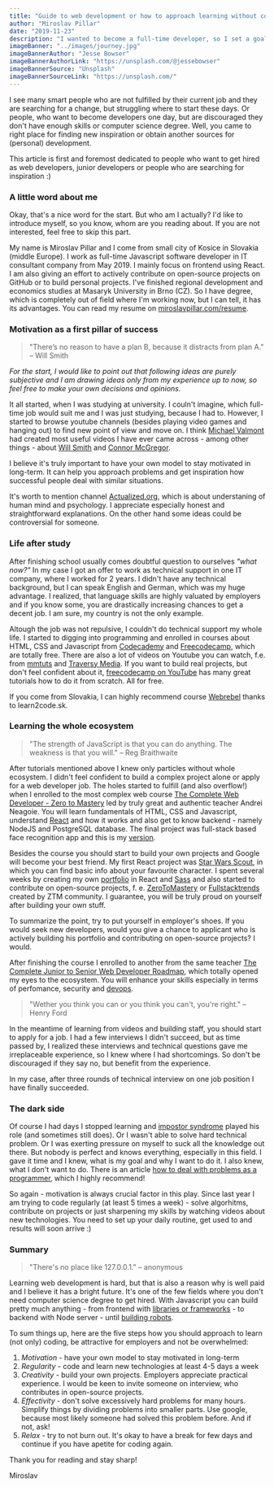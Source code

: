 ```yaml
---
title: "Guide to web development or how to approach learning without computer science degree"
author: "Miroslav Pillar"
date: "2019-11-23"
description: "I wanted to become a full-time developer, so I set a goal to get a job within one year. In fact, I've got hired after 7 months."
imageBanner: "../images/journey.jpg"
imageBannerAuthor: "Jesse Bowser"
imageBannerAuthorLink: "https://unsplash.com/@jessebowser"
imageBannerSource: "Unsplash"
imageBannerSourceLink: "https://unsplash.com/"
---
```

&NewLine;

I see many smart people who are not fulfilled by their current job and they are searching for a change, but struggling where to start these days. Or people, who want to become developers one day, but are discouraged they don't have enough skills or computer science degree. Well, you came to right place for finding new inspiration or obtain another sources for (personal) development.

This article is first and foremost dedicated to people who want to get hired as web developers, junior developers or people who are searching for inspiration :)

### A little word about me

Okay, that's a nice word for the start. But who am I actually? I'd like to introduce myself, so you know, whom are you reading about. If you are not interested, feel free to skip this part.

My name is Miroslav Pillar and I come from small city of Kosice in Slovakia (middle Europe). I work as full-time Javascript software developer in IT consultant company from May 2019. I mainly focus on frontend using React. I am also giving an effort to actively contribute on open-source projects on GitHub or to build personal projects. I've finished regional development and economics studies at Masaryk University in Brno (CZ). So I have degree, which is completely out of field where I'm working now, but I can tell, it has its advantages. You can read my resume on [miroslavpillar.com/resume](https://miroslavpillar.com/resume).

### Motivation as a first pillar of success

> "There’s no reason to have a plan B, because it distracts from plan A."
> – Will Smith

_For the start, I would like to point out that following ideas are purely subjective and I am drawing ideas only from my experience up to now, so feel free to make your own decisions and opinions._

It all started, when I was studying at university. I couln't imagine, which full-time job would suit me and I was just studying, because I had to. However, I started to browse youtube channels (besides playing video games and hanging out) to find new point of view and move on. I think [Michael Valmont](https://www.youtube.com/channel/UCD-cyDCJUs80NGUCYTCVPDA) had created most useful videos I have ever came across - among other things - about [Will Smith](https://www.youtube.com/watch?v=1CbMDE1ZzHA) and [Connor McGregor](https://www.youtube.com/watch?v=FrYv01Z1Hek).

I believe it's truly important to have your own model to stay motivated in long-term. It can help you approach problems and get inspiration how successful people deal with similar situations.

It's worth to mention channel [Actualized.org](https://www.youtube.com/channel/UCgeicB5AuF3MyyUto0-M5Lw), which is about understaning of human mind and psychology. I appreciate especially honest and straightforward explanations. On the other hand some ideas could be controversial for someone.

### Life after study

After finishing school usually comes doubtful question to ourselves _"what now?"_ In my case I got an offer to work as technical support in one IT company, where I worked for 2 years. I didn't have any technical background, but I can speak English and German, which was my huge advantage. I realized, that language skills are highly valuated by employers and if you know some, you are drastically increasing chances to get a decent job. I am sure, my country is not the only example.

Altough the job was not repulsive, I couldn't do technical support my whole life. I started to digging into programming and enrolled in courses about HTML, CSS and Javascript from [Codecademy](https://www.codecademy.com/) and [Freecodecamp](https://www.freecodecamp.org/), which are totally free. There are also a lot of videos on Youtube you can watch, f.e. from [mmtuts](https://www.youtube.com/channel/UCzyuZJ8zZ-Lhfnz41DG5qLw) and [Traversy Media](https://www.youtube.com/channel/UC29ju8bIPH5as8OGnQzwJyA). If you want to build real projects, but don't feel confident about it, [freecodecamp on YouTube](https://www.youtube.com/channel/UC8butISFwT-Wl7EV0hUK0BQ) has many great tutorials how to do it from scratch. All for free.

If you come from Slovakia, I can highly recommend course [Webrebel](https://www.learn2code.sk/kurzy/webrebel-1-html-css-javascript) thanks to learn2code.sk.

### Learning the whole ecosystem

> "The strength of JavaScript is that you can do anything. The weakness is that you will."
> – Reg Braithwaite

After tutorials mentioned above I knew only particles without whole ecosystem. I didn't feel confident to build a complex project alone or apply for a web developer job. The holes started to fulfill (and also overflow!) when I enrolled to the most complex web course [The Complete Web Developer - Zero to Mastery](https://www.udemy.com/the-complete-web-developer-zero-to-mastery/) led by truly great and authentic teacher Andrei Neagoie. You will learn fundamentals of HTML, CSS and Javascript, understand [React](<(https://reactjs.org/)>) and how it works and also get to know backend - namely NodeJS and PostgreSQL database. The final project was full-stack based face recognition app and this is my [version](https://flamboyant-curie-74af2f.netlify.com).

Besides the course you should start to build your own projects and Google will become your best friend. My first React project was [Star Wars Scout](https://dromediansk.github.io/star-wars-scout/), in which you can find basic info about your favourite character. I spent several weeks by creating my own [portfolio](https://miroslavpillar.com/) in React and [Sass](https://sass-lang.com/) and also started to contribute on open-source projects, f. e. [ZeroToMastery](https://zerotomastery.io/) or [Fullstacktrends](https://www.fullstacktrends.com/) created by ZTM community. I guarantee, you will be truly proud on yourself after building your own stuff.

To summarize the point, try to put yourself in employer's shoes. If you would seek new developers, would you give a chance to applicant who is actively building his portfolio and contributing on open-source projects? I would.

After finishing the course I enrolled to another from the same teacher [The Complete Junior to Senior Web Developer Roadmap](https://www.udemy.com/course/the-complete-junior-to-senior-web-developer-roadmap/), which totally opened my eyes to the ecosystem. You will enhance your skills especially in terms of perfomance, security and [devops](https://en.wikipedia.org/wiki/DevOps).

> "Wether you think you can or you think you can't, you're right."
> – Henry Ford

In the meantime of learning from videos and building staff, you should start to apply for a job. I had a few interviews I didn't succeed, but as time passed by, I realized these interviews and technical questions gave me irreplaceable experience, so I knew where I had shortcomings. So don't be discouraged if they say no, but benefit from the experience.

In my case, after three rounds of technical interview on one job position I have finally succeeded.

### The dark side

Of course I had days I stopped learning and [impostor syndrome](https://en.wikipedia.org/wiki/Impostor_syndrome) played his role (and sometimes still does). Or I wasn't able to solve hard technical problem. Or I was exerting pressure on myself to suck all the knowledge out there. But nobody is perfect and knows everything, especially in this field. I gave it time and I knew, what is my goal and why I want to do it. I also knew, what I don't want to do. There is an article [how to deal with problems as a programmer](https://www.freecodecamp.org/news/how-to-think-like-a-programmer-lessons-in-problem-solving-d1d8bf1de7d2/), which I highly recommend!

So again - motivation is always crucial factor in this play. Since last year I am trying to code regularly (at least 5 times a week) - solve algorhitms, contribute on projects or just sharpening my skills by watching videos about new technologies. You need to set up your daily routine, get used to and results will soon arrive :)

### Summary

> "There's no place like 127.0.0.1."
> – anonymous

Learning web development is hard, but that is also a reason why is well paid and I believe it has a bright future. It's one of the few fields where you don't need computer science degree to get hired. With Javascript you can build pretty much anything - from frontend with [libraries or frameworks](https://www.javascripting.com/) - to backend with Node server - until [building robots](https://www.youtube.com/watch?v=2_r7UBBp8pE).

To sum things up, here are the five steps how you should approach to learn (not only) coding, be attractive for employers and not be overwhelmed:

1. _Motivation_ - have your own model to stay motivated in long-term
2. _Regularity_ - code and learn new technologies at least 4-5 days a week
3. _Creativity_ - build your own projects. Employers appreciate practical experience. I would be keen to invite someone on interview, who contributes in open-source projects.
4. _Effectivity_ - don't solve excessively hard problems for many hours. Simplify things by dividing problems into smaller parts. Use google, because most likely someone had solved this problem before. And if not, ask!
5. _Relax_ - try to not burn out. It's okay to have a break for few days and continue if you have apetite for coding again.

Thank you for reading and stay sharp!

Miroslav

